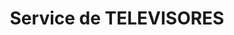 ---
title: "Service de TELEVISORES"
url: /carlos-casares/service-de-televisores/
shop: Elektronik
---